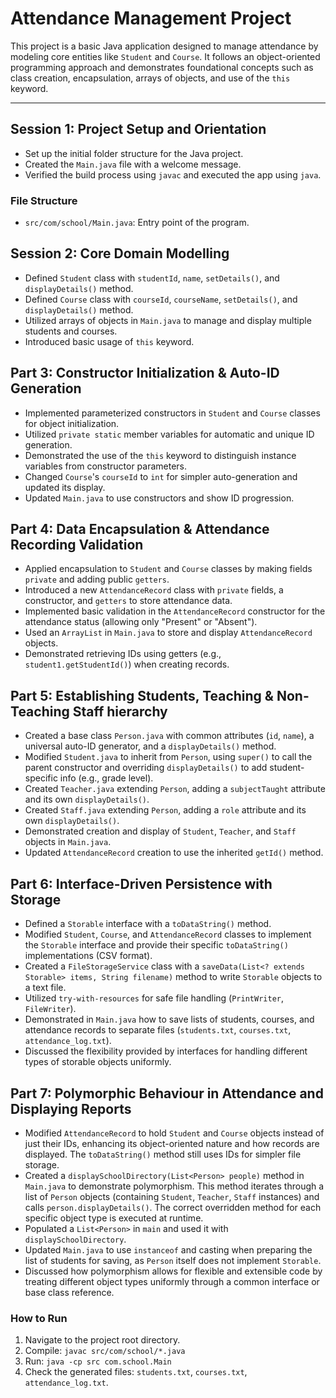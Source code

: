# Attendance Management Project

This project is a basic Java application designed to manage attendance by modeling core entities like `Student` and `Course`. It follows an object-oriented programming approach and demonstrates foundational concepts such as class creation, encapsulation, arrays of objects, and use of the `this` keyword.

---

## Session 1: Project Setup and Orientation

- Set up the initial folder structure for the Java project.
- Created the `Main.java` file with a welcome message.
- Verified the build process using `javac` and executed the app using `java`.

### File Structure

- `src/com/school/Main.java`: Entry point of the program.


## Session 2: Core Domain Modelling
- Defined `Student` class with `studentId`, `name`, `setDetails()`, and `displayDetails()` method.
- Defined `Course` class with `courseId`, `courseName`, `setDetails()`, and `displayDetails()` method.
- Utilized arrays of objects in `Main.java` to manage and display multiple students and courses.
- Introduced basic usage of `this` keyword.

## Part 3: Constructor Initialization & Auto-ID Generation
- Implemented parameterized constructors in `Student` and `Course` classes for object initialization.
- Utilized `private static` member variables for automatic and unique ID generation.
- Demonstrated the use of the `this` keyword to distinguish instance variables from constructor parameters.
- Changed `Course`'s `courseId` to `int` for simpler auto-generation and updated its display.
- Updated `Main.java` to use constructors and show ID progression.

## Part 4: Data Encapsulation & Attendance Recording Validation
- Applied encapsulation to `Student` and `Course` classes by making fields `private` and adding public `getters`.
- Introduced a new `AttendanceRecord` class with `private` fields, a constructor, and `getters` to store attendance data.
- Implemented basic validation in the `AttendanceRecord` constructor for the attendance status (allowing only "Present" or "Absent").
- Used an `ArrayList` in `Main.java` to store and display `AttendanceRecord` objects.
- Demonstrated retrieving IDs using getters (e.g., `student1.getStudentId()`) when creating records.

## Part 5: Establishing Students, Teaching & Non-Teaching Staff hierarchy
- Created a base class `Person.java` with common attributes (`id`, `name`), a universal auto-ID generator, and a `displayDetails()` method.
- Modified `Student.java` to inherit from `Person`, using `super()` to call the parent constructor and overriding `displayDetails()` to add student-specific info (e.g., grade level).
- Created `Teacher.java` extending `Person`, adding a `subjectTaught` attribute and its own `displayDetails()`.
- Created `Staff.java` extending `Person`, adding a `role` attribute and its own `displayDetails()`.
- Demonstrated creation and display of `Student`, `Teacher`, and `Staff` objects in `Main.java`.
- Updated `AttendanceRecord` creation to use the inherited `getId()` method.

## Part 6: Interface-Driven Persistence with Storage
- Defined a `Storable` interface with a `toDataString()` method.
- Modified `Student`, `Course`, and `AttendanceRecord` classes to implement the `Storable` interface and provide their specific `toDataString()` implementations (CSV format).
- Created a `FileStorageService` class with a `saveData(List<? extends Storable> items, String filename)` method to write `Storable` objects to a text file.
- Utilized `try-with-resources` for safe file handling (`PrintWriter`, `FileWriter`).
- Demonstrated in `Main.java` how to save lists of students, courses, and attendance records to separate files (`students.txt`, `courses.txt`, `attendance_log.txt`).
- Discussed the flexibility provided by interfaces for handling different types of storable objects uniformly.

## Part 7: Polymorphic Behaviour in Attendance and Displaying Reports
- Modified `AttendanceRecord` to hold `Student` and `Course` objects instead of just their IDs, enhancing its object-oriented nature and how records are displayed. The `toDataString()` method still uses IDs for simpler file storage.
- Created a `displaySchoolDirectory(List<Person> people)` method in `Main.java` to demonstrate polymorphism. This method iterates through a list of `Person` objects (containing `Student`, `Teacher`, `Staff` instances) and calls `person.displayDetails()`. The correct overridden method for each specific object type is executed at runtime.
- Populated a `List<Person>` in `main` and used it with `displaySchoolDirectory`.
- Updated `Main.java` to use `instanceof` and casting when preparing the list of students for saving, as `Person` itself does not implement `Storable`.
- Discussed how polymorphism allows for flexible and extensible code by treating different object types uniformly through a common interface or base class reference.


### How to Run
1. Navigate to the project root directory.
2. Compile: `javac src/com/school/*.java`
3. Run: `java -cp src com.school.Main`
4. Check the generated files: `students.txt`, `courses.txt`, `attendance_log.txt`.